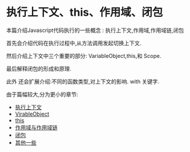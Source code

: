 # 执行上下文、this、作用域、闭包

本篇介绍Javascript代码执行的一些概念 : 执行上下文,作用域,作用域链,闭包

首先会介绍代码在执行过程中,从方法调用发起切换上下文.

然后介绍上下文中三个重要的部分: VariableObject,this,和 Scope.

最后解释闭包的形成和原理.

此外 还会扩展介绍:不同的函数类型,对上下文的影响. with 关键字.

由于篇幅较大,分为更小的章节:

* [执行上下文](./ExecuteContext.md)
* [VirableObject](./VariableObject.md)
* [this](./This.md)
* [作用域与作用域链](./Scope.md)
* [闭包](./Closure.md)
* [其他一些](./Extend.md)
